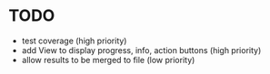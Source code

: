 # TODO

- test coverage (high priority)
- add View to display progress, info, action buttons (high priority)
- allow results to be merged to file (low priority)
